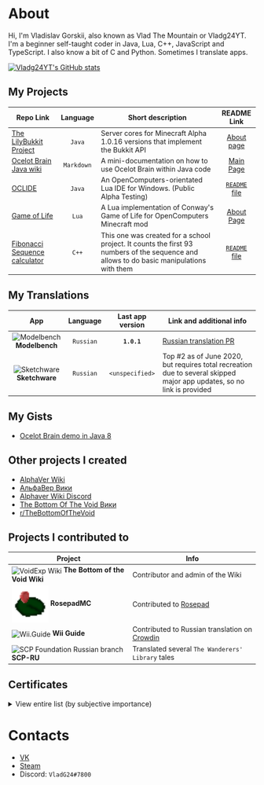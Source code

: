# About

Hi, I'm Vladislav Gorskii, also known as Vlad The Mountain or Vladg24YT. I'm a beginner self-taught coder in Java, Lua, C++, JavaScript and TypeScript. I also know a bit of C and Python. Sometimes I translate apps.

[![Vladg24YT's GitHub stats](https://github-readme-stats.vercel.app/api?username=Vladg24YT&include_all_commits=true&show_icons=true&theme=gruvbox)](https://github.com/anuraghazra/github-readme-stats)

## My Projects

| Repo Link | Language | Short description | README Link |
| --- | :----: | --- | :---: |
| [The LilyBukkit Project](https://github.com/LilyBukkit) | `Java` | Server cores for Minecraft Alpha 1.0.16 versions that implement the Bukkit API | [About page](https://lilybukkit.github.io) |
| [Ocelot Brain Java wiki](https://github.com/Vladg24YT/Ocelot-Java-Wiki) | `Markdown` | A mini-documentation on how to use Ocelot Brain within Java code | [Main Page](https://vladg24yt.github.io/Ocelot-Java-Wiki/en/index) |
| [OCLIDE](https://github.com/OCLIDE-Modules) | `Java` | An OpenComputers-orientated Lua IDE for Windows. (Public Alpha Testing) | [`README` file](https://github.com/OCLIDE-Modules/OCLIDE/blob/master/README.md) |
| [Game of Life](https://github.com/Vladg24YT/Game-Of-Life) | `Lua` | A Lua implementation of Conway's Game of Life for OpenComputers Minecraft mod | [About Page](https://vladg24yt.github.io/Game-Of-Life) |
| [Fibonacci Sequence calculator](https://github.com/Vladg24YT/Fibonacci-Sequence-calculator) | `C++` | This one was created for a school project. It counts the first 93 numbers of the sequence and allows to do basic manipulations with them | [`README` file](https://github.com/Vladg24YT/Fibonacci-Sequence-calculator/blob/master/README.md) |

## My Translations

| App | Language | Last app version | Link and additional info |
| :---: | :----: | :---: | ----- |
| <img align="center" alt="Modelbench" src="https://raw.githubusercontent.com/Nimikita/Modelbench/master/options/windows/icons/icon.ico" width="50" height="50"><b>Modelbench</b> | `Russian` | **`1.0.1`** | [Russian translation PR](https://github.com/Nimikita/Modelbench/pull/1) |
| <img align="center" alt="Sketchware" src="https://raw.githubusercontent.com/sketchware/sketchware.github.io/master/img/logo.png" width="50" height="50"><b>Sketchware</b> | `Russian` | `<unspecified>` | Top #2 as of June 2020, but requires total recreation due to several skipped major app updates, so no link is provided |

## My Gists
* [Ocelot Brain demo in Java 8](https://gist.github.com/Vladg24YT/dcbb1ed68658122f21e8edcf32f0db6d)

## Other projects I created
* [AlphaVer Wiki](https://alphaver.fandom.com)
* [АльфаВер Вики](https://alphaver.fandom.com/ru)
* [Alphaver Wiki Discord](https://discord.gg/negeU6qvBE)
* [The Bottom Of The Void Вики](http://voidexp.fandom.com/ru)
* [r/TheBottomOfTheVoid](https://www.reddit.com/r/TheBottomOfTheVoid/)

## Projects I contributed to  

| Project | Info |
| ------- | ---- |
| <img align="center" alt="VoidExp Wiki" src="https://static.wikia.nocookie.net/voidexp/images/e/e6/Site-logo.png" width="75" height="75"> <b>The Bottom of the Void Wiki</b> | Contributor and admin of the Wiki |
| <img align="center" alt="Rosepad" src="https://github.com/RosepadMC/RosepadMC.github.io/raw/master/img/rosepad.png" width="75" height="75"> <b>RosepadMC</b> | Contributed to [Rosepad](https://github.com/RosepadMC/Rosepad) |
| <img align="center" alt="Wii.Guide" src="https://rc24.xyz/images/logo_small.png" width="75" height="75"> <b>Wii Guide</b> | Contributed to Russian translation on [Crowdin](https://crowdin.com/project/wii-guide) |
| <img align="center" alt="SCP Foundation Russian branch" src="https://scpfoundation.net/-/static/images/scp-logo.png" width="75" height="75"> <b>SCP-RU</b> | Translated several `The Wanderers' Library` tales |  

## Certificates 

<details>
  <summary>View entire list (by subjective importance)</summary>  
  
  <h3>Diploma of the profession of a worker, the position of an employee</h3>
  <b>Computer operator</b> professional education program <br>
  <i>State Budgetary Professional Educational Institution of the City of Moscow «College of Hospitality and Management Industry No. 23», issued 24 April 2020</i>  <br>

  <h3>Certificate of Completion</h3>
  <b>Advanced (C1)</b> online course<br>
  <i>Englex online english language school, 2021</i><br>
  Mark: <b>B</b><br>

  <h3>Certificate of Completion</h3>
  <b>Java Tutorial</b> online course  <br>
  <i>Sololearn, issued 10 July 2017</i><br>

  <h3>Certificate of Completion</h3>
  <b>C++ Tutorial</b> online course  <br>
  <i>Sololearn, issued 22 June 2018</i><br>

  <h3>Certificate of Completion</h3>
  <b>JavaScript Tutorial</b> online course  <br>
  <i>Sololearn, issued 22 June 2018</i><br>
</details>  

# Contacts

- [VK](https://vk.com/vladg24yt)
- [Steam](https://steamcommunity.com/id/vladg24yt)
- Discord: `VladG24#7800`
